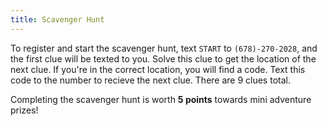 ```yaml
---
title: Scavenger Hunt
---
```


To register and start the scavenger hunt, text `START` to `(678)-270-2028`, and the first clue will be texted to you. Solve this clue to get the location of the next clue. If you're in the correct location, you will find a code. Text this code to the number to recieve the next clue. There are 9 clues total. 

Completing the scavenger hunt is worth **5 points** towards mini adventure prizes!
